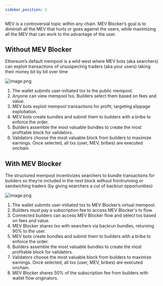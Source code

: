 ```yaml
---
sidebar_position: 3
---
```


MEV is a controversial topic within any chain. MEV Blocker’s goal is to diminish all the MEV that hurts or goes against the users, while maximizing all the MEV that can work to the advantage of the user. 

## **Without MEV Blocker**

Ethereum’s default mempool is a wild west where MEV bots (aka searchers) can exploit transactions of unsuspecting traders (aka your users) taking their money bit by bit over time

![image.png](/img/mevblocker/mevblocker_1.png)

1. The wallet submits user-initiated txs to the public mempool.
2. Anyone can view mempool txs. Builders select them based on fees and value.
3. MEV bots exploit mempool transactions for profit, targeting slippage exploitation.
4. MEV bots create bundles and submit them to builders with a bribe to enforce the order.
5. Builders assemble the most valuable bundles to create the most profitable block for validators.
6. Validators choose the most valuable block from builders to maximize earnings. Once selected, all txs (user, MEV, bribes) are executed onchain.

## **With MEV Blocker**

The structured mempool incentivizes searchers to bundle transactions for builders so they’re included in the next block without frontrunning or sandwiching traders (by giving searchers a cut of backrun opportunities)

![image.png](/img/mevblocker/mevblocker_2.png)

1. The wallet submits user-initiated txs to MEV Blocker’s virtual mempool.
2. Builders must pay a subscription fee to access MEV Blocker's tx flow.
3. Connected builders can access MEV Blocker flow and select txs based on fees and value.
4. MEV Blocker shares txs with searchers via backrun bundles, returning 90% to the user.
5. MEV bots create bundles and submit them to builders with a bribe to enforce the order.
6. Builders assemble the most valuable bundles to create the most profitable block for validators.
7. Validators choose the most valuable block from builders to maximize earnings. Once selected, all txs (user, MEV, bribes) are executed onchain.
8. MEV Blocker shares 50% of the subscription fee from builders with wallet flow originators.
